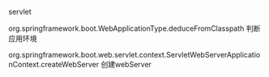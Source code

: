 servlet

org.springframework.boot.WebApplicationType.deduceFromClasspath
判断应用环境

org.springframework.boot.web.servlet.context.ServletWebServerApplicationContext.createWebServer
创建webServer









